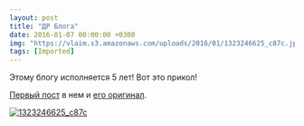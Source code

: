 ```yaml
---
layout: post
title: "ДР Блога"
date: 2016-01-07 00:00:00 +0300
img: "https://vlaim.s3.amazonaws.com/uploads/2016/01/1323246625_c87c.jpg"
tags: [Imported]
---
```


Этому блогу исполняется 5 лет! Вот это прикол!

[Первый пост](https://blog.alexeyev.me/2011/01/ya-obitayu-i-v-seti/ "Я обитаю и в сети") в нем и [его оригинал](http://vlaim.tumblr.com/post/2638043916/%D1%8F-%D0%BE%D0%B1%D0%B8%D1%82%D0%B0%D1%8E-%D0%B8-%D0%B2-%D1%81%D0%B5%D1%82%D0%B8).

[![1323246625_c87c](1323246625_c87c.jpg)](1323246625_c87c.jpg)